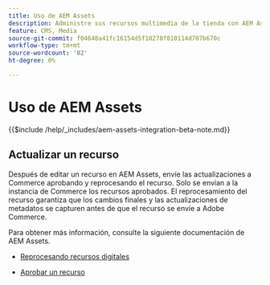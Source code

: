 ```yaml
---
title: Uso de AEM Assets
description: Administre sus recursos multimedia de la tienda con AEM Assets.
feature: CMS, Media
source-git-commit: f04648a41fc16154d5f10278f810114d707b670c
workflow-type: tm+mt
source-wordcount: '82'
ht-degree: 0%

---
```


# Uso de AEM Assets

{{$include /help/_includes/aem-assets-integration-beta-note.md}}

## Actualizar un recurso

Después de editar un recurso en AEM Assets, envíe las actualizaciones a Commerce aprobando y reprocesando el recurso. Solo se envían a la instancia de Commerce los recursos aprobados. El reprocesamiento del recurso garantiza que los cambios finales y las actualizaciones de metadatos se capturen antes de que el recurso se envíe a Adobe Commerce.

Para obtener más información, consulte la siguiente documentación de AEM Assets.

- [Reprocesando recursos digitales](https://experienceleague.adobe.com/en/docs/experience-manager-cloud-service/content/assets/manage/reprocessing)

- [Aprobar un recurso](https://experienceleague.adobe.com/en/docs/experience-manager-cloud-service/content/assets/dynamicmedia/dynamic-media-open-apis/approve-assets)

